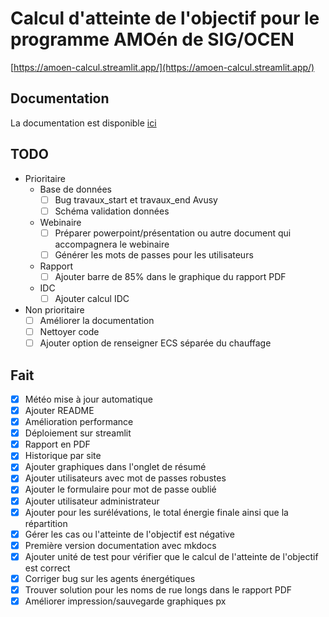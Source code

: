 # Calcul d'atteinte de l'objectif pour le programme AMOén de SIG/OCEN

[https://amoen-calcul.streamlit.app/](https://amoen-calcul.streamlit.app/)

## Documentation

La documentation est disponible [ici](https://denisiglesiasgarcia.github.io/amoen_calcul_objectif_dashboard/)

## TODO

- Prioritaire
  - Base de données
    - [ ] Bug travaux_start et travaux_end Avusy
    - [ ] Schéma validation données
  - Webinaire
    - [ ] Préparer powerpoint/présentation ou autre document qui accompagnera le webinaire
    - [ ] Générer les mots de passes pour les utilisateurs
  - Rapport
    - [ ] Ajouter barre de 85% dans le graphique du rapport PDF
  - IDC
    - [ ] Ajouter calcul IDC

- Non prioritaire
  - [ ] Améliorer la documentation
  - [ ] Nettoyer code
  - [ ] Ajouter option de renseigner ECS séparée du chauffage

## Fait

- [x] Météo mise à jour automatique
- [x] Ajouter README
- [x] Amélioration performance
- [x] Déploiement sur streamlit
- [x] Rapport en PDF
- [x] Historique par site
- [x] Ajouter graphiques dans l'onglet de résumé
- [x] Ajouter utilisateurs avec mot de passes robustes
- [x] Ajouter le formulaire pour mot de passe oublié
- [X] Ajouter utilisateur administrateur
- [X] Ajouter pour les surélévations, le total énergie finale ainsi que la répartition
- [X] Gérer les cas ou l'atteinte de l'objectif est négative
- [X] Première version documentation avec mkdocs
- [x] Ajouter unité de test pour vérifier que le calcul de l'atteinte de l'objectif est correct
- [X] Corriger bug sur les agents énergétiques
- [X] Trouver solution pour les noms de rue longs dans le rapport PDF
- [x] Améliorer impression/sauvegarde graphiques px
